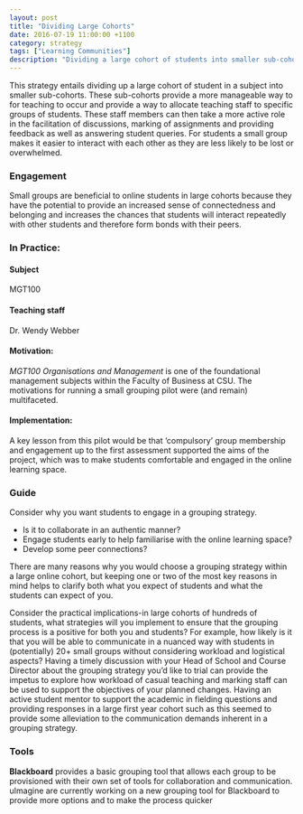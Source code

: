 ```yaml
---
layout: post
title: "Dividing Large Cohorts"
date: 2016-07-19 11:00:00 +1100
category: strategy
tags: ["Learning Communities"] 
description: "Dividing a large cohort of students into smaller sub-cohorts"
---
```


This strategy entails dividing up a large cohort of student in a subject into smaller sub-cohorts. These sub-cohorts provide a more manageable way to for teaching to occur and provide a way to allocate teaching staff to specific groups of students. These staff members can then take a more active role in the facilitation of discussions, marking of assignments and providing feedback as well as answering student queries. For students a small group makes it easier to interact with each other as they are less likely to be lost or overwhelmed.

### Engagement

Small groups are beneficial to online students in large cohorts because they have the potential to provide an increased sense of connectedness and belonging and increases the chances that students will interact repeatedly with other students and therefore form bonds with their peers. 

### In Practice:

#### Subject

MGT100

#### Teaching staff 

Dr. Wendy Webber 

#### Motivation:

*MGT100 Organisations and Management* is one of the foundational management subjects within the Faculty of Business at CSU. The motivations for running a small grouping pilot were (and remain) multifaceted. 

#### Implementation:

A key lesson from this pilot would be that ‘compulsory’ group membership and engagement up to the first assessment supported the aims of the project, which was to make students comfortable and engaged in the online learning space.

### Guide

Consider why you want students to engage in a grouping strategy. 

- Is it to collaborate in an authentic manner? 
- Engage students early to help familiarise with the online learning space? 
- Develop some peer connections?

There are many reasons why you would choose a grouping strategy within a large online cohort, but keeping one or two of the most key reasons in mind helps to clarify both what you expect of students and what the students can expect of you. 

Consider the practical implications-in large cohorts of hundreds of students, what strategies will you implement to ensure that the grouping process is a positive for both you and students? For example, how likely is it that you will be able to communicate in a nuanced way with students in (potentially) 20+ small groups without considering workload and logistical aspects? Having a timely discussion with your Head of School and Course Director about the grouping strategy you’d like to trial can provide the impetus to explore how workload of casual teaching and marking staff can be used to support the objectives of your planned changes. Having an active student mentor to support the academic in fielding questions and providing responses in a large first year cohort such as this seemed to provide some alleviation to the communication demands inherent in a grouping strategy. 

### Tools

**Blackboard** provides a basic grouping tool that allows each group to be provisioned with their own set of tools for collaboration and communication. uImagine are currently working on a new grouping tool for Blackboard to provide more options and to make the process quicker